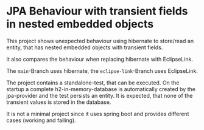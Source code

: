 # JPA Behaviour with transient fields in nested embedded objects

This project shows unexpected behaviour using hibernate to store/read an entity, that has nested embedded objects with transient fields.

It also compares the behaviour when replacing hibernate with EclipseLink.

The `main`-Branch uses hibernate, the `eclipse-link`-Branch uses EclipseLink.

The project contains a standalone-test, that can be executed. On the startup a complete h2-in-memory-database is automatically created by the jpa-provider and the test persists an entity. It is expected, that none of the transient values is stored in the database.

It is not a minimal project since it uses spring boot and provides different cases (working and failing).